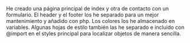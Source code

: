 He creado una página principal de index y otra de contacto con un formulario. 
El header y el footer los he separado para un mejor mantenimiento y añadido con php.
Los colores los he almacenado en variables. 
Algunas hojas de estilo también las he separado e incluido con @import en el styles principal para localizar objetos de manera sencilla.

